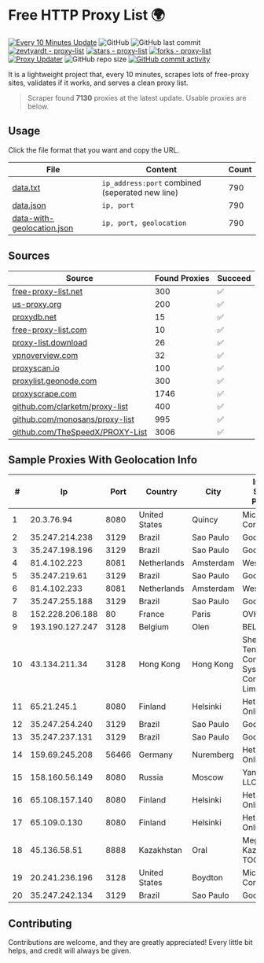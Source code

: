
# Free HTTP Proxy List 🌍

[![Every 10 Minutes Update](https://github.com/mertguvencli/http-proxy-list/actions/workflows/main.yml/badge.svg?branch=main)](https://github.com/mertguvencli/http-proxy-list/actions/workflows/main.yml)
![GitHub](https://img.shields.io/github/license/mertguvencli/http-proxy-list)
![GitHub last commit](https://img.shields.io/github/last-commit/mertguvencli/http-proxy-list)
[![zevtyardt - proxy-list](https://img.shields.io/static/v1?label=zevtyardt&message=proxy-list&color=blue&logo=github)](https://github.com/zevtyardt/proxy-list "Go to GitHub repo")
[![stars - proxy-list](https://img.shields.io/github/stars/zevtyardt/proxy-list?style=social)](https://github.com/zevtyardt/proxy-list)
[![forks - proxy-list](https://img.shields.io/github/forks/zevtyardt/proxy-list?style=social)](https://github.com/zevtyardt/proxy-list)
[![Proxy Updater](https://github.com/zevtyardt/proxy-list/workflows/Proxy%20Updater/badge.svg)](https://github.com/zevtyardt/proxy-list/actions?query=workflow:"Proxy+Updater")
![GitHub repo size](https://img.shields.io/github/repo-size/zevtyardt/proxy-list)
[![GitHub commit activity](https://img.shields.io/github/commit-activity/m/zevtyardt/proxy-list?logo=commits)](https://github.com/zevtyardt/proxy-list/commits/main)

It is a lightweight project that, every 10 minutes, scrapes lots of free-proxy sites, validates if it works, and serves a clean proxy list.

> Scraper found **7130** proxies at the latest update. Usable proxies are below.

## Usage

Click the file format that you want and copy the URL.

|File|Content|Count|
|----|-------|-----|
|[data.txt](https://raw.githubusercontent.com/mertguvencli/http-proxy-list/main/proxy-list/data.txt)|`ip_address:port` combined (seperated new line)|790|
|[data.json](https://raw.githubusercontent.com/mertguvencli/http-proxy-list/main/proxy-list/data.json)|`ip, port`|790|
|[data-with-geolocation.json](https://raw.githubusercontent.com/mertguvencli/http-proxy-list/main/proxy-list/data-with-geolocation.json)|`ip, port, geolocation`|790|

## Sources

|Source|Found Proxies|Succeed|
|------|-------------|-------|
|[free-proxy-list.net](https://free-proxy-list.net)|300|✅|
|[us-proxy.org](https://www.us-proxy.org)|200|✅|
|[proxydb.net](http://proxydb.net)|15|✅|
|[free-proxy-list.com](https://free-proxy-list.com/?page=&port=&type%5B%5D=http&type%5B%5D=https&up_time=0&search=Search)|10|✅|
|[proxy-list.download](https://www.proxy-list.download/HTTP)|26|✅|
|[vpnoverview.com](https://vpnoverview.com/privacy/anonymous-browsing/free-proxy-servers)|32|✅|
|[proxyscan.io](https://www.proxyscan.io)|100|✅|
|[proxylist.geonode.com](https://proxylist.geonode.com/api/proxy-list?limit=300&page=1&sort_by=lastChecked&sort_type=desc&protocols=http,https)|300|✅|
|[proxyscrape.com](https://api.proxyscrape.com/v2/?request=displayproxies&protocol=http&timeout=10000&country=all&ssl=all&anonymity=all)|1746|✅|
|[github.com/clarketm/proxy-list](https://raw.githubusercontent.com/clarketm/proxy-list/master/proxy-list-raw.txt)|400|✅|
|[github.com/monosans/proxy-list](https://raw.githubusercontent.com/monosans/proxy-list/main/proxies/http.txt)|995|✅|
|[github.com/TheSpeedX/PROXY-List](https://raw.githubusercontent.com/TheSpeedX/PROXY-List/master/http.txt)|3006|✅|


## Sample Proxies With Geolocation Info

|#|Ip|Port|Country|City|Internet Service Provider|
|-|--|----|-------|----|-------------------------|
|1|20.3.76.94|8080|United States|Quincy|Microsoft Corporation|
|2|35.247.214.238|3129|Brazil|Sao Paulo|Google LLC|
|3|35.247.198.196|3129|Brazil|Sao Paulo|Google LLC|
|4|81.4.102.223|8081|Netherlands|Amsterdam|WeservIT|
|5|35.247.219.61|3129|Brazil|Sao Paulo|Google LLC|
|6|81.4.102.233|8081|Netherlands|Amsterdam|WeservIT|
|7|35.247.255.188|3129|Brazil|Sao Paulo|Google LLC|
|8|152.228.206.188|80|France|Paris|OVH SAS|
|9|193.190.127.247|3128|Belgium|Olen|BELNET|
|10|43.134.211.34|3128|Hong Kong|Hong Kong|Shenzhen Tencent Computer Systems Company Limited|
|11|65.21.245.1|8080|Finland|Helsinki|Hetzner Online GmbH|
|12|35.247.254.240|3129|Brazil|Sao Paulo|Google LLC|
|13|35.247.237.131|3129|Brazil|Sao Paulo|Google LLC|
|14|159.69.245.208|56466|Germany|Nuremberg|Hetzner Online GmbH|
|15|158.160.56.149|8080|Russia|Moscow|Yandex.Cloud LLC|
|16|65.108.157.140|8080|Finland|Helsinki|Hetzner Online GmbH|
|17|65.109.0.130|8080|Finland|Helsinki|Hetzner Online GmbH|
|18|45.136.58.51|8888|Kazakhstan|Oral|Megahost Kazakhstan TOO|
|19|20.241.236.196|3128|United States|Boydton|Microsoft Corporation|
|20|35.247.242.134|3129|Brazil|Sao Paulo|Google LLC|



## Contributing

Contributions are welcome, and they are greatly appreciated! Every
little bit helps, and credit will always be given.

